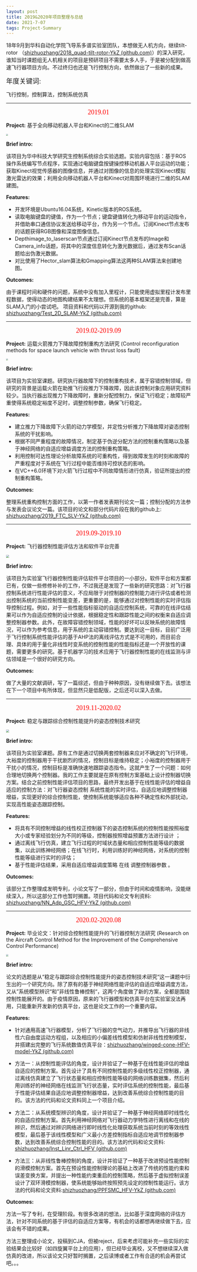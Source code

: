 ```yaml
---
layout: post
title: 2019&2020年项目整理与总结
date: 2021-7-07
tags: Project-Summary
---
```

18年9月到华科自动化学院飞导系多谱实验室团队，本想做无人机方向，继续tilt-rotor （[shizhuozhang/2018_quad-tilt-rotor-YkZ (github.com)](https://github.com/shizhuozhang/2018_quad-tilt-rotor-YkZ)）的深入研究，谁知当时课题组无人机相关的项目是预研项目不需要太多人手，于是被分配到做高速飞行器项目方向。不过终归也还是飞行控制方向，依然做出了一些新的成果。

<p align="left"><font face="黑体" size=4>年度关键词:</font></p> 

飞行控制，控制算法，控制系统仿真

___

<center> <font face="黑体" color=red size=4>2019.01</font></center>

**Project:**  基于全向移动机器人平台和Kinect的二维SLAM

<img src="https://shizhuozhang.github.io/images/project_summary/platform.png" style="zoom:30%;" />

**Brief intro:**

该项目为华中科技大学研究生控制系统综合实验选题。实验内容包括：基于ROS操作系统编写节点程序，实现通过电脑键盘按键操控移动机器人平台运动的功能；获取Kinect视觉传感器的图像信息，并通过对图像的信息的处理实现Kinect模拟激光雷达的效果；利用全向移动机器人平台和Kinect对周围环境进行二维的SLAM建图。

**Features:**

* 开发环境是Ubuntu16.04系统，Kinetic版本的ROS系统。
* 读取电脑键盘的键值，作为一个节点；键盘键值转化为移动平台的运动指令，并借助串口通信协议发送给移动平台，作为另一个节点。订阅Kinect节点发布的话题获得RGB图像和深度图像信息。
* Depthimage_to_laserscan节点通过订阅Kinect节点发布的Image和Camera_info话题，将其中的深度信息转化为激光数据后，通过发布Scan话题给出伪激光数据。
* 对比使用了Hector_slam算法和Gmapping算法这两种SLAM算法来创建地图。

**Outcomes:**

由于课程时间和硬件的问题，系统中没有加入里程计，只能使用虚拟里程计发布里程数据，使得动态的地图构建结果不太理想。但系统的基本框架还是完善，算是SLAM入门的小尝试吧。 项目资料和代码以开源到我的github: [shizhuozhang/Test_2D_SLAM-YkZ (github.com)](https://github.com/shizhuozhang/Test_2D_SLAM-YkZ)

___

<center> <font face="黑体" color=red size=4>2019.02-2019.09</font></center>

**Project:**  运载火箭推力下降故障控制重构方法研究 (Control reconfiguration methods for space launch vehicle with thrust loss fault)

<img src="https://shizhuozhang.github.io/images/project_summary/Graphical abstract_zyk.png" style="zoom:30%;" />

**Brief intro:**

该项目为实验室课题。研究执行器故障下的控制重构技术，属于容错控制领域，但研究的背景是运载火箭在助推飞行段推力下降故障，因此该控制对象应用研究资料较少。当执行器出现推力下降故障时，重新分配控制力，保证飞行稳定；故障较严重使得系统稳定裕度不足时，调整控制参数，确保飞行稳定。

**Features:**

* 建立推力下降故障下火箭的动力学模型，并定性分析推力下降故障对姿态控制系统的干扰影响。
* 根据不同严重程度的故障情况，制定基于伪逆分配方法的控制重构策略以及基于神经网络的自适应增益调度方法的控制重构策略。
* 利用控制可达性理论分析故障系统的可重构性，得到故障发生的时刻和故障的严重程度对于系统在飞行过程中能否维持可控状态的影响。
* 在VC++6.0环境下对火箭飞行过程中不同故障情形进行仿真，验证所提出的控制重构策略。

**Outcomes:**

整理系统重构控制方面的工作，以第一作者发表期刊论文一篇；控制分配的方法参与发表会议论文一篇。该项目的论文和部分代码片段在我的github上: [shizhuozhang/2019_FTC_SLV-YkZ (github.com)](https://github.com/shizhuozhang/2019_FTC_SLV-YkZ)

___



<center> <font face="黑体" color=red size=4>2019.09-2019.10</font></center>

**Project:**  飞行器控制性能评估方法和软件平台完善

<img src="https://shizhuozhang.github.io/images/project_summary/图片2.png" style="zoom:50%;" />

**Brief intro:**

该项目为实验室飞行器控制性能评估软件平台项目的一小部分。软件平台和方案都已有，仅做一些修修补补的工作，不过我还是发现了一些新的研究思路：对飞行器控制系统进行性能评估的意义，不应局限于对控制器的控制能力进行评估或者检测出控制系统的当前控制性能变差，更重要的是，能够通过对控制性能的实时评估指导控制过程。例如，对于一些性能指标驱动的自适应控制系统，可靠的在线评估结果可以作为自适应控制的设计依据，根据稳定性和跟踪性能之间的权衡来自适应调整控制器参数。此外，在故障容错控制领域，性能的好坏可以反映系统的故障情况，可以作为参考信息，用于系统的主动容错控制。要达到这一目标，目前广泛用于飞行控制系统性能评估的基于AHP法的离线评估方式是不可用的，而目前合理、具体的用于量化非线性时变系统的控制性能的性能指标还是一个开放性的课题，需要更多的研究。基于机器学习的技术应用于飞行器控制性能的在线监测与评估领域是一个很好的研究方向。

**Outcomes:**

做了大量的文献调研，写了一篇综述，但由于种种原因，没有继续做下去。该想法在下一个项目中有所体现，但显然只是低配版，之后还可以深入去做。

___

<center> <font face="黑体" color=red size=4>2019.11-2020.02</font></center>

**Project:**  稳定与跟踪综合控制性能提升的姿态控制技术研究 

<img src="https://shizhuozhang.github.io/images/project_summary/图片1.png" style="zoom:50%;" />

**Brief intro:**

该项目为实验室课题。原有工作是通过切换两套控制器来应对不确定的飞行环境，大裕度的控制器用于干扰剧烈的情况，控制目标是维持稳定；小裕度的控制器用于干扰小的情况，控制目标是准确快速地跟踪姿态指令。这就产生了一个问题：如何合理地切换两个控制器。我的工作主要就是在原有控制方案基础上设计控制器切换方案。结合之前控制性能评估项目的思路，最终开发出基于在线性能评估的增益自适应的控制方法：对飞行器姿态控制 系统性能的实时评估，自适应地调整控制器增益，实现更好的综合控制性能，使控制系统能够适应各种不确定性和外部扰动，实现高性能姿态跟踪控制。

**Features:**

*  将具有不同控制增益的线性校正控制器下的姿态控制系统的控制性能按照裕度大小或专家经验划分为不同的等级，控制器按照增益预置方法进行设计 ；
* 通过离线飞行仿真，建立飞行过程的时域状态量和相应控制性能等级的数据集，以此训练神经网络；在线飞行时，利用训练好的神经网络，对系统的控制性能等级进行实时的评估；
* 基于性能评估结果，采用自适应增益调度策略 在线 调整控制器参数 。

**Outcomes:**

该部分工作整理成发明专利，小论文写了一部分，但由于时间和疫情影响，没能继续深入，所以这部分工作也暂时搁置。项目代码和论文专利资料: [shizhuozhang/NN_Adp_GSC_HFV-YkZ (github.com)](https://github.com/shizhuozhang/NN_Adp_GSC_HFV-YkZ)

___

<center> <font face="黑体" color=red size=4>2020.02-2020.08</font></center>

**Project:** 毕业论文：针对综合控制性能提升的飞行器控制方法研究 (Research on the Aircraft Control Method for the Improvement of the Comprehensive Control Performance)

<img src="https://shizhuozhang.github.io/images/project_summary/Coordinate.png" style="zoom:40%;" />

**Brief intro:**

论文的选题是从“稳定与跟踪综合控制性能提升的姿态控制技术研究“这一课题中衍生出的一个研究方向。除了原有的基于神经网络性能评估的自适应增益调度方法，又从”系统模型辨识“和”非线性鲁棒控制“，这两个角度做了新的方案，全都是围绕控制性能展开的。由于疫情原因，原来的飞行器模型和仿真平台在实验室没法再用，只能重新开发新的仿真平台，这也是论文工作的一个重要内容。

**Features:**

* 针对通用高速飞行器模型，分析了飞行器的空气动力，并推导出飞行器的非线性六自由度运动方程组，以及相应的小偏差线性模型和仿射非线性控制模型，并搭建出完整的飞行系统数值仿真平台：[shizhuozhang/winged-cone-HFV-model-YkZ (github.com)](https://github.com/shizhuozhang/winged-cone-HFV-model-YkZ)
* 方法一：从控制性能评估的角度，设计并验证了一种基于在线性能评估的增益自适应的控制方案。首先设计了具有不同控制性能的多级线性校正控制器，通过离线仿真建立了飞行状态量和相应控制性能等级的网络训练数据集，然后利用训练好的神经网络在线监测飞行状态量，实时评估系统的控制性能，最后基于性能评估结果自适应地调整控制器增益，达到改善系统综合控制性能的目的。该方法的代码和论文资料同上一个项目介绍。

* 方法二：从系统模型辨识的角度，设计并验证了一种基于神经网络即时线性化的自适应控制方案。首先利用神经网络对飞行器动力学特性进行离线和在线的辨识，然后通过对辨识网络进行即时线性化处理获取系统当前时刻的等效线性模型，最后基于该线性模型和广义最小方差控制指标自适应地调节控制器参数，达到改善系统综合控制性能的目的。该方法的代码和论文资料: [shizhuozhang/Inst_Linr_Ctrl_HFV (github.com)](https://github.com/shizhuozhang/Inst_Linr_Ctrl_HFV)
* 方法三：从非线性鲁棒控制的角度，设计并验证了一种基于改进预设性能控制的滑模控制方案。首先在预设性能控制理论的基础上改进了传统的性能约束和误差变换方案，并提出一种性能约束重启的控制策略，然后基于虚拟控制误差设计了双环滑模控制器，使系统能够始终按照预先设定的控制性能运行。该方法的代码和论文资料:[shizhuozhang/PPFSMC_HFV-YkZ (github.com)](https://github.com/shizhuozhang/PPFSMC_HFV-YkZ)

**Outcomes:**

方法一写了专利，在受理阶段。有很多改进的想法，比如基于深度网络的评估方法，针对不同系统的基于评估的自适应方案等，有机会的话都想再继续做下去，应该会有不错的成果。

方法三整理成小论文，投稿到CJA，但被reject，后来考虑可能补充一些实际的实验结果会比较好（如四旋翼平台上的应用），但已经毕业离校，又不想继续深入做仿真的改进，所以该论文只好暂时搁置，之后读博或者工作有合适的机会再尝试吧。。。


